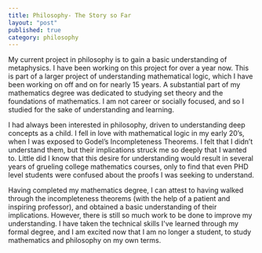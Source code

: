 ```yaml
---
title: Philosophy- The Story so Far
layout: "post"
published: true
category: philosophy
---
```


My current project in philosophy is to gain a basic understanding of metaphysics. I have been working on this project for over a year now. This is part of a larger project of understanding mathematical logic, which I have been working on off and on for nearly 15 years. A substantial part of my mathematics degree was dedicated to studying set theory and the foundations of mathematics. I am not career or socially focused, and so I studied for the sake of understanding and learning.

I had always been interested in philosophy, driven to understanding deep concepts as a child. I fell in love with mathematical logic in my early 20’s, when I was exposed to Godel’s Incompleteness Theorems. I felt that I didn’t understand them, but their implications struck me so deeply that I wanted to. Little did I know that this desire for understanding would result in several years of grueling college mathematics courses, only to find that even PHD level students were confused about the proofs I was seeking to understand.

Having completed my mathematics degree, I can attest to having walked through the incompleteness theorems (with the help of a patient and inspiring professor), and obtained a basic understanding of their implications. However, there is still so much work to be done to improve my understanding. I have taken the technical skills I've learned through my formal degree, and I am excited now that I am no longer a student, to study mathematics and philosophy on my own terms.
